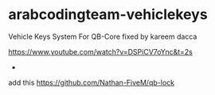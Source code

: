 # arabcodingteam-vehiclekeys
Vehicle Keys System For QB-Core
 fixed by kareem dacca

https://www.youtube.com/watch?v=DSPiCV7oYnc&t=2s

*
add this
https://github.com/Nathan-FiveM/qb-lock
